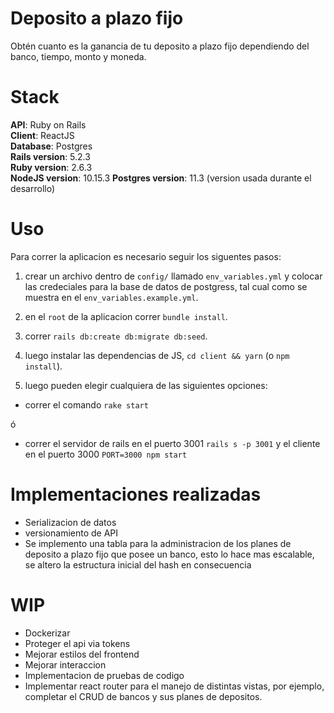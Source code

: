 # Deposito a plazo fijo
Obtén cuanto es la ganancia de tu deposito a plazo fijo dependiendo del banco, tiempo, monto y moneda.

# Stack

**API**: Ruby on Rails  
**Client**: ReactJS  
**Database**: Postgres  
**Rails version**: 5.2.3  
**Ruby version**: 2.6.3  
**NodeJS version**: 10.15.3
**Postgres version**: 11.3  (version usada durante el desarrollo) 

# Uso

Para correr la aplicacion es necesario seguir los siguentes pasos:

1. crear un archivo dentro de `config/` llamado `env_variables.yml` y colocar las credeciales para la base de datos de postgress, tal cual como se muestra en el `env_variables.example.yml`.

2. en el `root` de la aplicacion correr `bundle install`.

3. correr `rails db:create db:migrate db:seed`.

4. luego instalar las dependencias de JS, `cd client && yarn` (o `npm install`).

5. luego pueden elegir cualquiera de las siguientes opciones:

  - correr el comando `rake start`
  
  ó
  
  - correr el servidor de rails en el puerto 3001 `rails s -p 3001` y el cliente en el puerto 3000 `PORT=3000 npm start`
  
  # Implementaciones realizadas
  - Serializacion de datos
  - versionamiento de API
  - Se implemento una tabla para la administracion de los planes de deposito a plazo fijo que posee un banco, esto lo hace mas escalable, se altero la estructura inicial del hash en consecuencia
  
  # WIP
  - Dockerizar
  - Proteger el api via tokens
  - Mejorar estilos del frontend
  - Mejorar interaccion
  - Implementacion de pruebas de codigo
  - Implementar react router para el manejo de distintas vistas, por ejemplo, completar el CRUD de bancos y sus planes de depositos.
